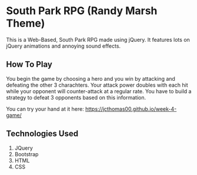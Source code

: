 # South Park RPG (Randy Marsh Theme)

This is a Web-Based, South Park RPG made using jQuery. It features lots on jQuery animations and annoying sound effects.

## How To Play
You begin the game by choosing a hero and you win by attacking and defeating the other 3 charachters. Your attack power doubles with each hit while your opponent will counter-attack at a regular rate. You have to build a strategy to defeat 3 opponents based on this information.

You can try your hand at it here: https://jcthomas00.github.io/week-4-game/ 

## Technologies Used

1. JQuery
2. Bootstrap
3. HTML
4. CSS
